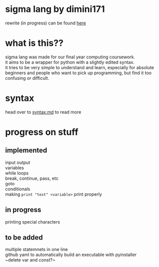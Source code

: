 # sigma lang by dimini171
rewrite (in progress) can be found [here](https://github.com/dimini171/sigma/tree/v2)  

# what is this??
sigma lang was made for our final year computing coursework.   
it aims to be a wrapper for python with a slightly edited syntax.  
it tries to be very simple to understand and learn, especially for absolute beginners and people who  want to pick up programming, but find it too confusing or difficult.  

# syntax
head over to [syntax.md](https://github.com/mysteriousellipsis/sigma/blob/v1/SYNTAX.md) to read more

# progress on stuff
## implemented
input output  
variables  
while loops  
break, continue, pass, etc  
goto  
conditionals  
making `print "text" <variable>` print properly


## in progress 
printing special characters  

## to be added
multiple statemnets in one line  
github yaml to automatically build an executable with pyinstaller   
~delete var and const?~   
